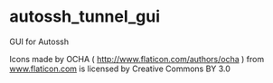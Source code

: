# autossh_tunnel_gui
GUI for Autossh

Icons made by OCHA ( http://www.flaticon.com/authors/ocha )
from www.flaticon.com
is licensed by Creative Commons BY 3.0
